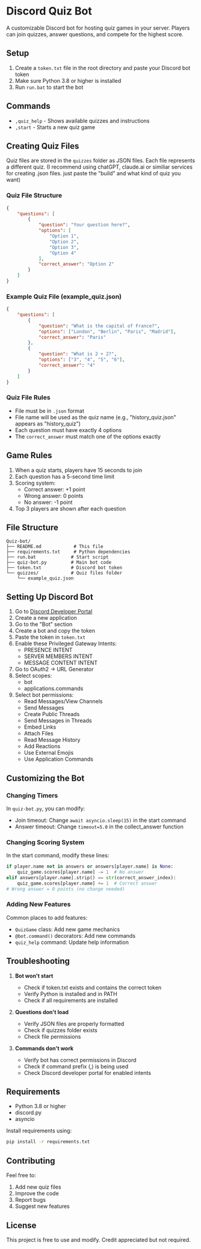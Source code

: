 # Discord Quiz Bot

A customizable Discord bot for hosting quiz games in your server. Players can join quizzes, answer questions, and compete for the highest score.

## Setup

1. Create a `token.txt` file in the root directory and paste your Discord bot token
2. Make sure Python 3.8 or higher is installed
3. Run `run.bat` to start the bot

## Commands

- `,quiz_help` - Shows available quizzes and instructions
- `,start` - Starts a new quiz game

## Creating Quiz Files

Quiz files are stored in the `quizzes` folder as JSON files. Each file represents a different quiz. (I recommend using chatGPT, claude.ai or similiar services for creating .json files. just paste the "build" and what kind of quiz you want)

### Quiz File Structure
```json
{
    "questions": [
        {
            "question": "Your question here?",
            "options": [
                "Option 1",
                "Option 2",
                "Option 3",
                "Option 4"
            ],
            "correct_answer": "Option 2"
        }
    ]
}
```

### Example Quiz File (example_quiz.json)
```json
{
    "questions": [
        {
            "question": "What is the capital of France?",
            "options": ["London", "Berlin", "Paris", "Madrid"],
            "correct_answer": "Paris"
        },
        {
            "question": "What is 2 + 2?",
            "options": ["3", "4", "5", "6"],
            "correct_answer": "4"
        }
    ]
}
```

### Quiz File Rules
- File must be in `.json` format
- File name will be used as the quiz name (e.g., "history_quiz.json" appears as "history_quiz")
- Each question must have exactly 4 options
- The `correct_answer` must match one of the options exactly

## Game Rules

1. When a quiz starts, players have 15 seconds to join
2. Each question has a 5-second time limit
3. Scoring system:
   - Correct answer: +1 point
   - Wrong answer: 0 points
   - No answer: -1 point
4. Top 3 players are shown after each question

## File Structure

```
Quiz-bot/
├── README.md            # This file
├── requirements.txt     # Python dependencies
├── run.bat             # Start script
├── quiz-bot.py         # Main bot code
├── token.txt           # Discord bot token
└── quizzes/            # Quiz files folder
    └── example_quiz.json
```

## Setting Up Discord Bot

1. Go to [Discord Developer Portal](https://discord.com/developers/applications)
2. Create a new application
3. Go to the "Bot" section
4. Create a bot and copy the token
5. Paste the token in `token.txt`
6. Enable these Privileged Gateway Intents:
   - PRESENCE INTENT
   - SERVER MEMBERS INTENT
   - MESSAGE CONTENT INTENT
7. Go to OAuth2 → URL Generator
8. Select scopes:
   - bot
   - applications.commands
9. Select bot permissions:
   - Read Messages/View Channels
   - Send Messages
   - Create Public Threads
   - Send Messages in Threads
   - Embed Links
   - Attach Files
   - Read Message History
   - Add Reactions
   - Use External Emojis
   - Use Application Commands

## Customizing the Bot

### Changing Timers
In `quiz-bot.py`, you can modify:
- Join timeout: Change `await asyncio.sleep(15)` in the start command
- Answer timeout: Change `timeout=5.0` in the collect_answer function

### Changing Scoring System
In the start command, modify these lines:
```python
if player.name not in answers or answers[player.name] is None:
    quiz_game.scores[player.name] -= 1  # No answer
elif answers[player.name].strip() == str(correct_answer_index):
    quiz_game.scores[player.name] += 1  # Correct answer
# Wrong answer = 0 points (no change needed)
```

### Adding New Features
Common places to add features:
- `QuizGame` class: Add new game mechanics
- `@bot.command()` decorators: Add new commands
- `quiz_help` command: Update help information

## Troubleshooting

1. **Bot won't start**
   - Check if token.txt exists and contains the correct token
   - Verify Python is installed and in PATH
   - Check if all requirements are installed

2. **Questions don't load**
   - Verify JSON files are properly formatted
   - Check if quizzes folder exists
   - Check file permissions

3. **Commands don't work**
   - Verify bot has correct permissions in Discord
   - Check if command prefix (,) is being used
   - Check Discord developer portal for enabled intents

## Requirements

- Python 3.8 or higher
- discord.py
- asyncio

Install requirements using:
```bash
pip install -r requirements.txt
```

## Contributing

Feel free to:
1. Add new quiz files
2. Improve the code
3. Report bugs
4. Suggest new features

## License

This project is free to use and modify. Credit appreciated but not required.

